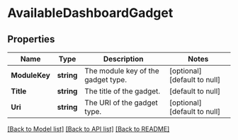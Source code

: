 # AvailableDashboardGadget

## Properties
Name | Type | Description | Notes
------------ | ------------- | ------------- | -------------
**ModuleKey** | **string** | The module key of the gadget type. | [optional] [default to null]
**Title** | **string** | The title of the gadget. | [default to null]
**Uri** | **string** | The URI of the gadget type. | [optional] [default to null]

[[Back to Model list]](../README.md#documentation-for-models) [[Back to API list]](../README.md#documentation-for-api-endpoints) [[Back to README]](../README.md)

